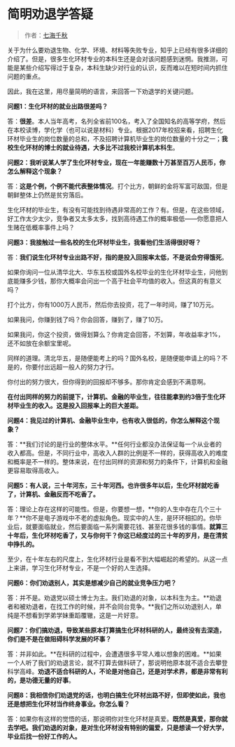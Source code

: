 # 简明劝退学答疑



> 作者：[七海千秋](https://zhuanlan.zhihu.com/p/30915041)

关于为什么要劝退生物、化学、环境、材料等失败专业，知乎上已经有很多详细的介绍了。但是，很多生化环材专业的本科生还是会对该问题感到迷惘。我推测，可能是某些介绍写得过于复杂，本科生缺少对行业的认识，反而难以在短时间内抓住问题的重点。

因此，我在这里，用尽量简明的语言，来回答一下劝退学的关键问题。

**问题1：生化环材的就业出路很差吗？**

答：**很差**。本人当年高考，名列全省前100名，考入了全国知名的高等学府，然后在本校读博，学化学（也可以说是材料）专业。根据2017年校招来看，招聘生化环材毕业生的岗位数量的总和，不及招聘计算机毕业生的岗位数量的十分之一；**我校生化环材的博士的就业待遇，大多比不过我校计算机本科生**。

**问题2：我听说某人学了生化环材专业，现在一年能赚数十万甚至百万人民币，你怎么解释这个现象？**

答：**这是个例，个例不能代表整体情况**。打个比方，朝鲜的金将军富可敌国，但是朝鲜整体上仍然是贫穷落后。

生化环材的毕业生，有没有可能找到待遇非常高的工作？有。但是，在这些领域，好工作太少太少，竞争者又太多太多，找到高待遇工作的概率极低——你愿意把人生赌在低概率事件上吗？

**问题3：我接触过一些名校的生化环材毕业生，我看他们生活得很好呀？**

答：**我们说生化环材专业出路不好，指的是投入回报率太低，不是说会穷得饿死**。

如果你询问一位从清华北大、华东五校或国外名校毕业的生化环材毕业生，问他到底能赚多少钱，那你大概率会问出一个高于社会平均值的收入。但这真的有意义吗？

打个比方，你有1000万人民币，然后你去投资，花了一年时间，赚了10万元。

如果我问，你赚到钱了吗？你会回答，赚到了，赚了10万。

如果我问，你这个投资，做得划算么？你肯定会回答，不划算，年收益率才1%，还不如放在余额宝里呢。

同样的道理。清北华五，是随便能考上的吗？国外名校，是随便能申请上的吗？不是的，你要付出远超一般人的努力才行。

你付出的努力很大，但你得到的回报却不够多。那你肯定会感到不满意啊。

**在付出同样的努力的前提下，计算机、金融的毕业生，往往能拿到约3倍于生化环材毕业生的收入。这是投入回报率上的巨大差距。**

**问题4：我见过的计算机、金融毕业生中，也有收入很低的，你怎么解释这个现象？**

答：**我们讨论的是行业的整体水平。**任何行业都没办法保证每一个从业者的收入都高。但是，不同行业中，高收入人群的比例是不一样的，获得高收入的难度和概率是不一样的。整体来说，在付出同样的资源和努力的条件下，计算机和金融更容易取得高收入。

**问题5：有人说，三十年河东，三十年河西。也许很多年以后，生化环材就吃香了，计算机、金融反而不吃香了。**

答：理论上存在这样的可能性。但是，你要想一想，**你的人生中存在几个三十年？**你不是电子游戏中不老的虚拟角色。现实中的人生，是环环相扣的。你毕业后，就要面临就业，然后要面临一系列需要花钱、甚至花很多钱的事情。**就算三十年后，生化环材吃香了，又与你何干？你这已经度过的三十年的岁月，是在清贫中挣扎的。**

至少，在十年左右的尺度上，生化环材行业是看不到大幅崛起的希望的。从这一点上来讲，学习生化环材专业，不是一个好的人生选择。

**问题6：你们劝退别人，其实是想减少自己的就业竞争压力吧？**

答：并不是。劝退党以硕士博士为主。我们劝退的对象，以本科生为主。**劝退者和被劝退者，在找工作的时候，并不会同台竞争。**我们之所以劝退别人，单纯是不想看到学弟学妹重蹈覆辙，这是一片好意。

**问题7：你们搞劝退，导致某些原本打算搞生化环材科研的人，最终没有去深造，你们是不是在做阻碍科学发展的坏事？**

答：并非如此。**在科研的过程中，会遭遇很多平常人难以想象的困难。**如果一个人听了我们的劝退言论，就不打算去做科研了，那说明他原本就不适合去攀登科学高峰。**劝退不适合科研的人，不论是对他自己，还是对学术界，都是非常有利的，是功德无量的好事**。

**问题8：我相信你们劝退党的话，也明白搞生化环材出路不好，但即使如此，我也还是想把生化环材当作终身事业。你怎么看？**

答：如果你有这样的觉悟的话，那说明你对生化环材是真爱。**既然是真爱，那你就去学吧。我们劝退的对象，是对生化环材没有特别的偏爱，只是想读一个好大学，毕业后找一份好工作的人。**